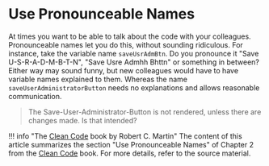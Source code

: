 # Use Pronounceable Names

At times you want to be able to talk about the code with your colleagues.
Pronounceable names let you do this, without sounding ridiculous.
For instance, take the variable name `saveUsrAdmBtn`.
Do you pronounce it "Save U-S-R-A-D-M-B-T-N", "Save Usre Admhh Bhttn" or something in between?
Either way may sound funny, but new colleagues would have to have variable names explained to them.
Whereas the name `saveUserAdministratorButton` needs no explanations and allows reasonable communication.

> The Save-User-Administrator-Button is not rendered, unless there are changes made. Is that intended?

!!! info "The [Clean Code](https://www.amazon.com/Clean-Code-Handbook-Software-Craftsmanship/dp/0132350882) book by Robert C. Martin"
    The content of this article summarizes the section "Use Pronounceable Names" of Chapter 2 from the [Clean Code](https://www.amazon.com/Clean-Code-Handbook-Software-Craftsmanship/dp/0132350882) book.
    For more details, refer to the source material.

<div>
    <markdown-review-comment-generator
        inputs="original, suggestion"
        generate="`The variable name \`${original}\` is not intuitively pronounceable.
I suggest \`${suggestion}\`.
For an explanation see [Clean Code: Chapter 2 - Meaningful Names > Use Pronounceable Names](https://mspiess.github.io/Developer-s-Reference/clean-code/ch2-meaningful-names/use-pronounceable-names/).`"
    />
</div>